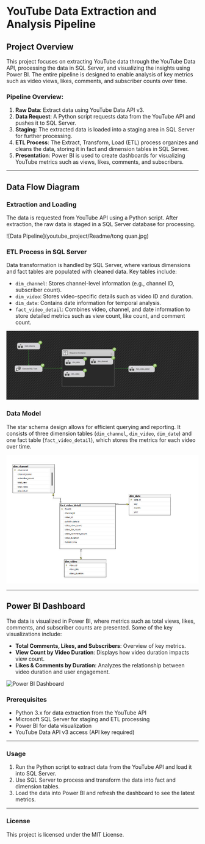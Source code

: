# YouTube Data Extraction and Analysis Pipeline

## Project Overview

This project focuses on extracting YouTube data through the YouTube Data API, processing the data in SQL Server, and visualizing the insights using Power BI. The entire pipeline is designed to enable analysis of key metrics such as video views, likes, comments, and subscriber counts over time.

### Pipeline Overview:

1. **Raw Data**: Extract data using YouTube Data API v3.
2. **Data Request**: A Python script requests data from the YouTube API and pushes it to SQL Server.
3. **Staging**: The extracted data is loaded into a staging area in SQL Server for further processing.
4. **ETL Process**: The Extract, Transform, Load (ETL) process organizes and cleans the data, storing it in fact and dimension tables in SQL Server.
5. **Presentation**: Power BI is used to create dashboards for visualizing YouTube metrics such as views, likes, comments, and subscribers.

---

## Data Flow Diagram

### Extraction and Loading

The data is requested from YouTube API using a Python script. After extraction, the raw data is staged in a SQL Server database for processing.

![Data Pipeline](youtube_project/Readme/tong quan.jpg)

### ETL Process in SQL Server

Data transformation is handled by SQL Server, where various dimensions and fact tables are populated with cleaned data. Key tables include:

- `dim_channel`: Stores channel-level information (e.g., channel ID, subscriber count).
- `dim_video`: Stores video-specific details such as video ID and duration.
- `dim_date`: Contains date information for temporal analysis.
- `fact_video_detail`: Combines video, channel, and date information to store detailed metrics such as view count, like count, and comment count.

![ETL Process](youtube_project/Readme/ETL.jpg)

### Data Model

The star schema design allows for efficient querying and reporting. It consists of three dimension tables (`dim_channel`, `dim_video`, `dim_date`) and one fact table (`fact_video_detail`), which stores the metrics for each video over time.

![Data Model](youtube_project/Readme/model.jpg)

---

## Power BI Dashboard

The data is visualized in Power BI, where metrics such as total views, likes, comments, and subscriber counts are presented. Some of the key visualizations include:

- **Total Comments, Likes, and Subscribers**: Overview of key metrics.
- **View Count by Video Duration**: Displays how video duration impacts view count.
- **Likes & Comments by Duration**: Analyzes the relationship between video duration and user engagement.

![Power BI Dashboard](youtube_project/Readme/dash_board.jpy)

### Prerequisites

- Python 3.x for data extraction from the YouTube API
- Microsoft SQL Server for staging and ETL processing
- Power BI for data visualization
- YouTube Data API v3 access (API key required)

---

### Usage

1. Run the Python script to extract data from the YouTube API and load it into SQL Server.
2. Use SQL Server to process and transform the data into fact and dimension tables.
3. Load the data into Power BI and refresh the dashboard to see the latest metrics.

---

### License

This project is licensed under the MIT License.
